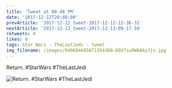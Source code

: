 ```yaml
---
title: 'Tweet at 08:48 PM'
date: '2017-12-12T20:48:00'
prevArticle: '2017-12-12_tweet-2017-12-12-12-36-31'
nextArticle: '2017-12-13_tweet-2017-12-13-09-17-59'
retweets: 0
likes: 0
tags: Star Wars - TheLastJedi - tweet
img_filename: /images/940684685671354368-DQ37su8WAAAyJjx.jpg
---
```

Return. #StarWars #TheLastJedi

![Return. #StarWars #TheLastJedi](/images/940684685671354368-DQ37su8WAAAyJjx.jpg "Return. #StarWars #TheLastJedi")